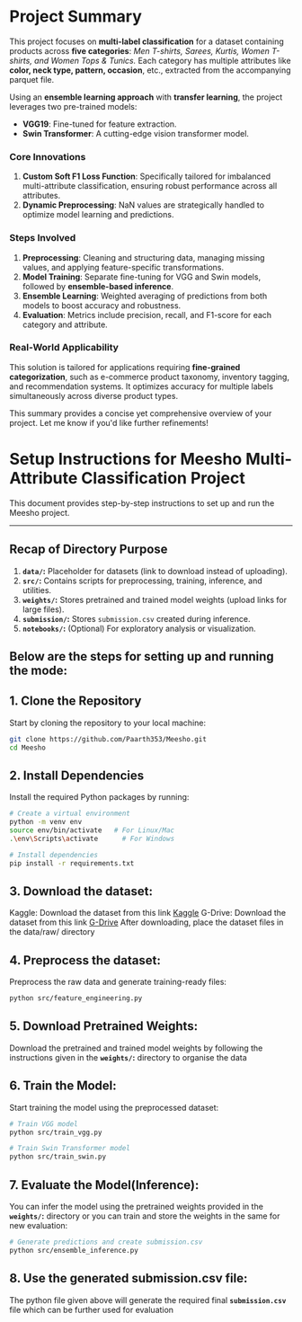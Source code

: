 # **Project Summary**

This project focuses on **multi-label classification** for a dataset containing products across **five categories**: *Men T-shirts, Sarees, Kurtis, Women T-shirts, and Women Tops & Tunics.* Each category has multiple attributes like **color, neck type, pattern, occasion**, etc., extracted from the accompanying parquet file.

Using an **ensemble learning approach** with **transfer learning**, the project leverages two pre-trained models:
- **VGG19**: Fine-tuned for feature extraction.
- **Swin Transformer**: A cutting-edge vision transformer model.

### **Core Innovations**
1. **Custom Soft F1 Loss Function**: Specifically tailored for imbalanced multi-attribute classification, ensuring robust performance across all attributes.
2. **Dynamic Preprocessing**: NaN values are strategically handled to optimize model learning and predictions.

### **Steps Involved**
1. **Preprocessing**: Cleaning and structuring data, managing missing values, and applying feature-specific transformations.
2. **Model Training**: Separate fine-tuning for VGG and Swin models, followed by **ensemble-based inference**.
3. **Ensemble Learning**: Weighted averaging of predictions from both models to boost accuracy and robustness.
4. **Evaluation**: Metrics include precision, recall, and F1-score for each category and attribute.

### **Real-World Applicability**
This solution is tailored for applications requiring **fine-grained categorization**, such as e-commerce product taxonomy, inventory tagging, and recommendation systems. It optimizes accuracy for multiple labels simultaneously across diverse product types.

This summary provides a concise yet comprehensive overview of your project. Let me know if you'd like further refinements!

# Setup Instructions for Meesho Multi-Attribute Classification Project

This document provides step-by-step instructions to set up and run the Meesho project.

---

## Recap of Directory Purpose
1. **`data/`:** Placeholder for datasets (link to download instead of uploading).
2. **`src/`:** Contains scripts for preprocessing, training, inference, and utilities.
3. **`weights/`:** Stores pretrained and trained model weights (upload links for large files).
4. **`submission/`:** Stores `submission.csv` created during inference.
5. **`notebooks/`:** (Optional) For exploratory analysis or visualization.

## Below are the steps for setting up and running the mode:
## 1. Clone the Repository

Start by cloning the repository to your local machine:
```bash
git clone https://github.com/Paarth353/Meesho.git
cd Meesho
```

## 2. Install Dependencies 
Install the required Python packages by running:
```bash
# Create a virtual environment
python -m venv env
source env/bin/activate   # For Linux/Mac
.\env\Scripts\activate      # For Windows

# Install dependencies
pip install -r requirements.txt
```

## 3. Download the dataset:
Kaggle: Download the dataset from this link [Kaggle](https://www.kaggle.com/competitions/visual-taxonomy/data) 
G-Drive: Download the dataset from this link [G-Drive](https://drive.google.com/drive/folders/1wTAHyzmMs51ypUBEo6d7Jgsby-lg24_a?usp=sharing)
After downloading, place the dataset files in the data/raw/ directory

## 4. Preprocess the dataset:
Preprocess the raw data and generate training-ready files:
```bash
python src/feature_engineering.py
```

## 5. Download Pretrained Weights:
Download the pretrained and trained model weights by following the instructions given in the **`weights/`:** directory to organise the data

## 6. Train the Model:
Start training the model using the preprocessed dataset:
```bash
# Train VGG model
python src/train_vgg.py

# Train Swin Transformer model
python src/train_swin.py
```

## 7. Evaluate the Model(Inference):
You can infer the model using the pretrained weights provided in the **`weights/`:** directory or you can train and store the weights in the same for new evaluation:
```bash
# Generate predictions and create submission.csv
python src/ensemble_inference.py
```
## 8. Use the generated submission.csv file:
The python file given above will generate the required final **`submission.csv`** file which can be further used for evaluation
